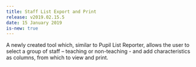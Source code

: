 ```yaml
---
title: Staff List Export and Print
release: v2019.02.15.5
date: 15 January 2019
is-new: true
---
```


A newly created tool which, similar to Pupil List Reporter, allows the user to select a group of staff – teaching or non-teaching - and add characteristics as columns, from which to view and print.
